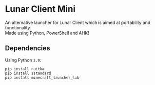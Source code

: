 # Lunar Client Mini
An alternative launcher for Lunar Client which is aimed at portability and functionality.             
Made using Python, PowerShell and AHK!      

## Dependencies
Using Python `3.9`:
```
pip install nuitka
pip install zstandard
pip install minecraft_launcher_lib
```

